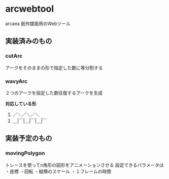 # arcwebtool

arcaea 創作譜面用のWebツール

## 実装済みのもの

### cutArc

アークをそのままの形で指定した数に等分割する

### wavyArc

２つのアークを指定した数往復するアークを生成

**対応している形**
1. ／＼／＼／＼
2. ＿|￣|＿|￣|＿|￣

## 実装予定のもの
### movingPolygon
トレースを使ってn角形の図形をアニメーションさせる
設定できるパラメータは
・座標
・回転
・縦横のスケール
・１フレームの時間
